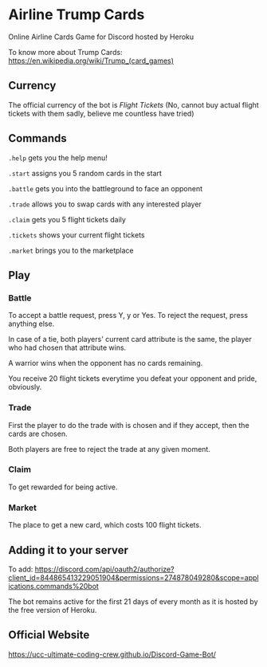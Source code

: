 # Airline Trump Cards
Online Airline Cards Game for Discord hosted by Heroku 

To know more about Trump Cards: https://en.wikipedia.org/wiki/Trump_(card_games)

## Currency
The official currency of the bot is *Flight Tickets* (No, cannot buy actual flight tickets with them sadly, believe me countless have tried)

## Commands 
`.help` gets you the help menu!

`.start` assigns you 5 random cards in the start

`.battle` gets you into the battleground to face an opponent 

`.trade` allows you to swap cards with any interested player

`.claim` gets you 5 flight tickets daily

`.tickets` shows your current flight tickets

`.market` brings you to the marketplace

## Play 
### Battle
To accept a battle request, press Y, y or Yes. To reject the request, press anything else.

In case of a tie, both players' current card attribute is the same, the player who had chosen that attribute wins.

A warrior wins when the opponent has no cards remaining.

You receive 20 flight tickets everytime you defeat your opponent and pride, obviously. 

### Trade 
First the player to do the trade with is chosen and if they accept, then the cards are chosen.

Both players are free to reject the trade at any given moment.

### Claim
To get rewarded for being active.

### Market
The place to get a new card, which costs 100 flight tickets.

## Adding it to your server

To add: https://discord.com/api/oauth2/authorize?client_id=844865413229051904&permissions=274878049280&scope=applications.commands%20bot

The bot remains active for the first 21 days of every month as it is hosted by the free version of Heroku.

## Official Website 
https://ucc-ultimate-coding-crew.github.io/Discord-Game-Bot/





